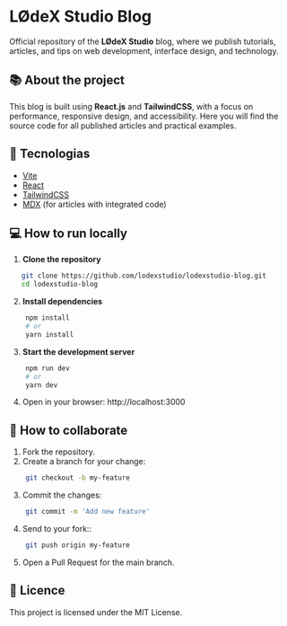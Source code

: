 # LØdeX Studio Blog

Official repository of the **LØdeX Studio** blog, where we publish tutorials, articles, and tips on web development, interface design, and technology.

## 📚 About the project

This blog is built using **React.js** and **TailwindCSS**, with a focus on performance, responsive design, and accessibility.
Here you will find the source code for all published articles and practical examples.

## 🚀 Tecnologias

- [Vite](https://vite.dev/)
- [React](https://react.dev/)
- [TailwindCSS](https://tailwindcss.com/)
- [MDX](https://mdxjs.com/) (for articles with integrated code)

## 💻 How to run locally

1. **Clone the repository**
```bash
   git clone https://github.com/lodexstudio/lodexstudio-blog.git
   cd lodexstudio-blog 
```

2. **Install dependencies**
```bash
    npm install
    # or
    yarn install
```

3. **Start the development server**
```bash
    npm run dev
    # or
    yarn dev
```

4. Open in your browser: http://localhost:3000

## 🤝 How to collaborate

1. Fork the repository.
2. Create a branch for your change:
```bash
    git checkout -b my-feature
```

3. Commit the changes:
```bash
    git commit -m 'Add new feature'
```

4. Send to your fork::
```bash
    git push origin my-feature
```

5. Open a Pull Request for the main branch.

## 📄 Licence

This project is licensed under the MIT License.